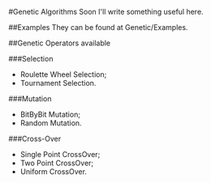 #Genetic Algorithms
Soon I'll write something useful here.

##Examples
They can be found at Genetic/Examples.

##Genetic Operators available

###Selection
- Roulette Wheel Selection;
- Tournament Selection.

###Mutation
- BitByBit Mutation;
- Random Mutation.

###Cross-Over
- Single Point CrossOver;
- Two Point CrossOver;
- Uniform CrossOver.